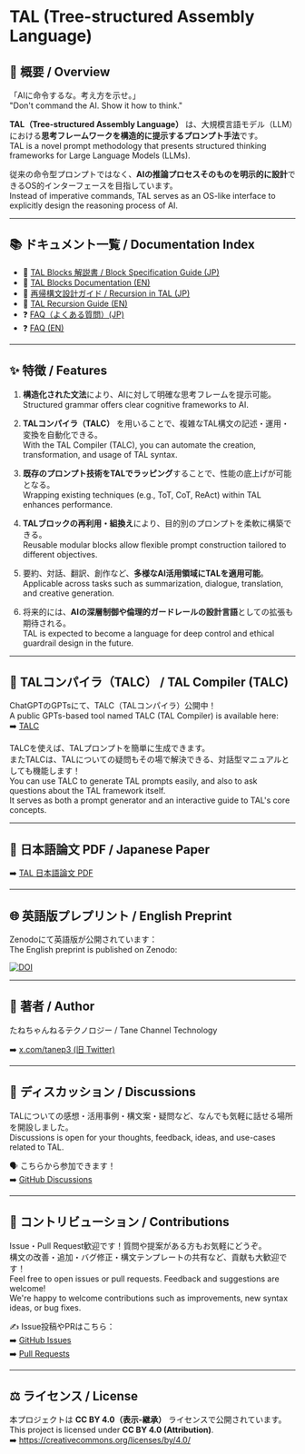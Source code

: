 
# TAL (Tree-structured Assembly Language)

## 📖 概要 / Overview

「AIに命令するな。考え方を示せ。」  
"Don't command the AI. Show it how to think."

**TAL（Tree-structured Assembly Language）** は、大規模言語モデル（LLM）における**思考フレームワークを構造的に提示するプロンプト手法**です。  
TAL is a novel prompt methodology that presents structured thinking frameworks for Large Language Models (LLMs).

従来の命令型プロンプトではなく、**AIの推論プロセスそのものを明示的に設計**できるOS的インターフェースを目指しています。  
Instead of imperative commands, TAL serves as an OS-like interface to explicitly design the reasoning process of AI.

---

## 📚 ドキュメント一覧 / Documentation Index

- 📖 [TAL Blocks 解説書 / Block Specification Guide (JP)](docs/TAL_blocks_jp.md)  
- 📖 [TAL Blocks Documentation (EN)](docs/TAL_blocks.md)  
- 🔁 [再帰構文設計ガイド / Recursion in TAL (JP)](docs/Recursion_jp.md)  
- 🔁 [TAL Recursion Guide (EN)](docs/Recursion.md)  
- ❓ [FAQ（よくある質問）(JP)](docs/FAQ_jp.md)  
- ❓ [FAQ (EN)](docs/FAQ.md)

---

## ✨ 特徴 / Features

1. **構造化された文法**により、AIに対して明確な思考フレームを提示可能。  
   Structured grammar offers clear cognitive frameworks to AI.

2. **TALコンパイラ（TALC）** を用いることで、複雑なTAL構文の記述・運用・変換を自動化できる。  
   With the TAL Compiler (TALC), you can automate the creation, transformation, and usage of TAL syntax.

3. **既存のプロンプト技術をTALでラッピング**することで、性能の底上げが可能となる。  
   Wrapping existing techniques (e.g., ToT, CoT, ReAct) within TAL enhances performance.

4. **TALブロックの再利用・組換え**により、目的別のプロンプトを柔軟に構築できる。  
   Reusable modular blocks allow flexible prompt construction tailored to different objectives.

5. 要約、対話、翻訳、創作など、**多様なAI活用領域にTALを適用可能**。  
   Applicable across tasks such as summarization, dialogue, translation, and creative generation.

6. 将来的には、**AIの深層制御や倫理的ガードレールの設計言語**としての拡張も期待される。  
   TAL is expected to become a language for deep control and ethical guardrail design in the future.

---

## 🤖 TALコンパイラ（TALC） / TAL Compiler (TALC)

ChatGPTのGPTsにて、TALC（TALコンパイラ）公開中！  
A public GPTs-based tool named TALC (TAL Compiler) is available here:  
➡️ [TALC](https://chatgpt.com/g/g-67f90502ff0c819199365f5bd3703e51-talc-tal-compiler)  

TALCを使えば、TALプロンプトを簡単に生成できます。  
またTALCは、TALについての疑問もその場で解決できる、対話型マニュアルとしても機能します！  
You can use TALC to generate TAL prompts easily, and also to ask questions about the TAL framework itself.  
It serves as both a prompt generator and an interactive guide to TAL's core concepts.  

---

## 📝 日本語論文 PDF / Japanese Paper

➡️ [TAL 日本語論文 PDF](https://raw.githubusercontent.com/tanep3/TAL/main/docs/tal_paper_jp.pdf)

---

## 🌐 英語版プレプリント / English Preprint

Zenodoにて英語版が公開されています：  
The English preprint is published on Zenodo:

[![DOI](https://zenodo.org/badge/DOI/10.5281/zenodo.15379276.svg)](https://zenodo.org/records/15379276)

---

## 👤 著者 / Author

たねちゃんねるテクノロジー / Tane Channel Technology

➡️ [x.com/tanep3 (旧 Twitter)](https://x.com/tanep3)

---

## 💬 ディスカッション / Discussions

TALについての感想・活用事例・構文案・疑問など、なんでも気軽に話せる場所を開設しました。  
Discussions is open for your thoughts, feedback, ideas, and use-cases related to TAL.

🗣 こちらから参加できます！  
➡️ [GitHub Discussions](https://github.com/tanep3/TAL/discussions)

---

## 🙌 コントリビューション / Contributions

Issue・Pull Request歓迎です！質問や提案がある方もお気軽にどうぞ。  
構文の改善・追加・バグ修正・構文テンプレートの共有など、貢献も大歓迎です！  
Feel free to open issues or pull requests. Feedback and suggestions are welcome!  
We're happy to welcome contributions such as improvements, new syntax ideas, or bug fixes.  

✍️ Issue投稿やPRはこちら：  
➡️ [GitHub Issues](https://github.com/tanep3/TAL/issues)  
➡️ [Pull Requests](https://github.com/tanep3/TAL/pulls)  

---

## ⚖️ ライセンス / License

本プロジェクトは **CC BY 4.0（表示-継承）** ライセンスで公開されています。  
This project is licensed under **CC BY 4.0 (Attribution)**.  
➡️ https://creativecommons.org/licenses/by/4.0/